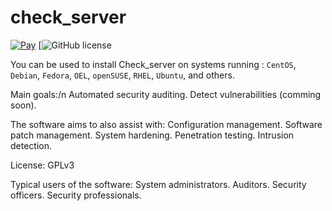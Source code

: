 # check_server

[![Pay](https://img.shields.io/badge/%24-free-%23a10000.svg)](#)
[![GitHub license](https://img.shields.io/badge/license-MIT-blue.svg)

You can be used to install Check_server on systems running :
`CentOS`, `Debian`, `Fedora`, `OEL`, `openSUSE`, `RHEL`, `Ubuntu`, and others.

Main goals:/n
  Automated security auditing.
  Detect vulnerabilities (comming soon).

The software aims to also assist with:
  Configuration management.
  Software patch management.
  System hardening.
  Penetration testing.
  Intrusion detection.

License:
  GPLv3

Typical users of the software:
  System administrators.
  Auditors.
  Security officers.
  Security professionals.
